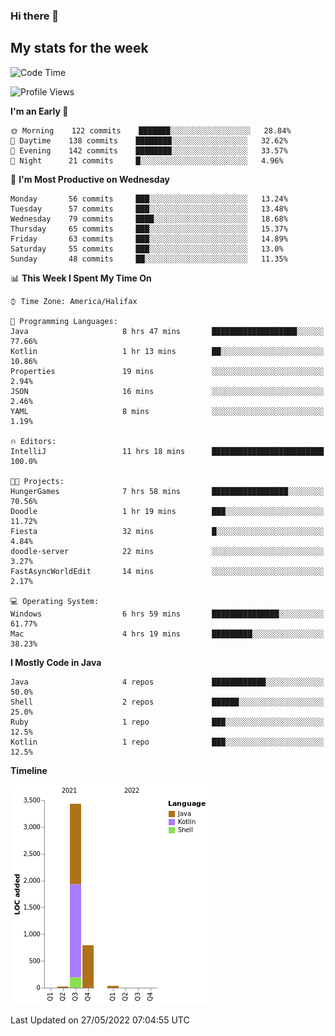 ### Hi there 👋

## My stats for the week
<!--START_SECTION:waka-->
![Code Time](http://img.shields.io/badge/Code%20Time-225%20hrs%2029%20mins-blue)

![Profile Views](http://img.shields.io/badge/Profile%20Views-0-blue)

**I'm an Early 🐤** 

```text
🌞 Morning    122 commits    ███████░░░░░░░░░░░░░░░░░░   28.84% 
🌆 Daytime    138 commits    ████████░░░░░░░░░░░░░░░░░   32.62% 
🌃 Evening    142 commits    ████████░░░░░░░░░░░░░░░░░   33.57% 
🌙 Night      21 commits     █░░░░░░░░░░░░░░░░░░░░░░░░   4.96%

```
📅 **I'm Most Productive on Wednesday** 

```text
Monday       56 commits     ███░░░░░░░░░░░░░░░░░░░░░░   13.24% 
Tuesday      57 commits     ███░░░░░░░░░░░░░░░░░░░░░░   13.48% 
Wednesday    79 commits     ████░░░░░░░░░░░░░░░░░░░░░   18.68% 
Thursday     65 commits     ███░░░░░░░░░░░░░░░░░░░░░░   15.37% 
Friday       63 commits     ███░░░░░░░░░░░░░░░░░░░░░░   14.89% 
Saturday     55 commits     ███░░░░░░░░░░░░░░░░░░░░░░   13.0% 
Sunday       48 commits     ██░░░░░░░░░░░░░░░░░░░░░░░   11.35%

```


📊 **This Week I Spent My Time On** 

```text
⌚︎ Time Zone: America/Halifax

💬 Programming Languages: 
Java                     8 hrs 47 mins       ███████████████████░░░░░░   77.66% 
Kotlin                   1 hr 13 mins        ██░░░░░░░░░░░░░░░░░░░░░░░   10.86% 
Properties               19 mins             ░░░░░░░░░░░░░░░░░░░░░░░░░   2.94% 
JSON                     16 mins             ░░░░░░░░░░░░░░░░░░░░░░░░░   2.46% 
YAML                     8 mins              ░░░░░░░░░░░░░░░░░░░░░░░░░   1.19%

🔥 Editors: 
IntelliJ                 11 hrs 18 mins      █████████████████████████   100.0%

🐱‍💻 Projects: 
HungerGames              7 hrs 58 mins       █████████████████░░░░░░░░   70.56% 
Doodle                   1 hr 19 mins        ███░░░░░░░░░░░░░░░░░░░░░░   11.72% 
Fiesta                   32 mins             █░░░░░░░░░░░░░░░░░░░░░░░░   4.84% 
doodle-server            22 mins             ░░░░░░░░░░░░░░░░░░░░░░░░░   3.27% 
FastAsyncWorldEdit       14 mins             ░░░░░░░░░░░░░░░░░░░░░░░░░   2.17%

💻 Operating System: 
Windows                  6 hrs 59 mins       ███████████████░░░░░░░░░░   61.77% 
Mac                      4 hrs 19 mins       █████████░░░░░░░░░░░░░░░░   38.23%

```

**I Mostly Code in Java** 

```text
Java                     4 repos             ████████████░░░░░░░░░░░░░   50.0% 
Shell                    2 repos             ██████░░░░░░░░░░░░░░░░░░░   25.0% 
Ruby                     1 repo              ███░░░░░░░░░░░░░░░░░░░░░░   12.5% 
Kotlin                   1 repo              ███░░░░░░░░░░░░░░░░░░░░░░   12.5%

```


**Timeline**

![Chart not found](https://raw.githubusercontent.com/lyndseyy/lyndseyy/main/charts/bar_graph.png) 


 Last Updated on 27/05/2022 07:04:55 UTC
<!--END_SECTION:waka-->